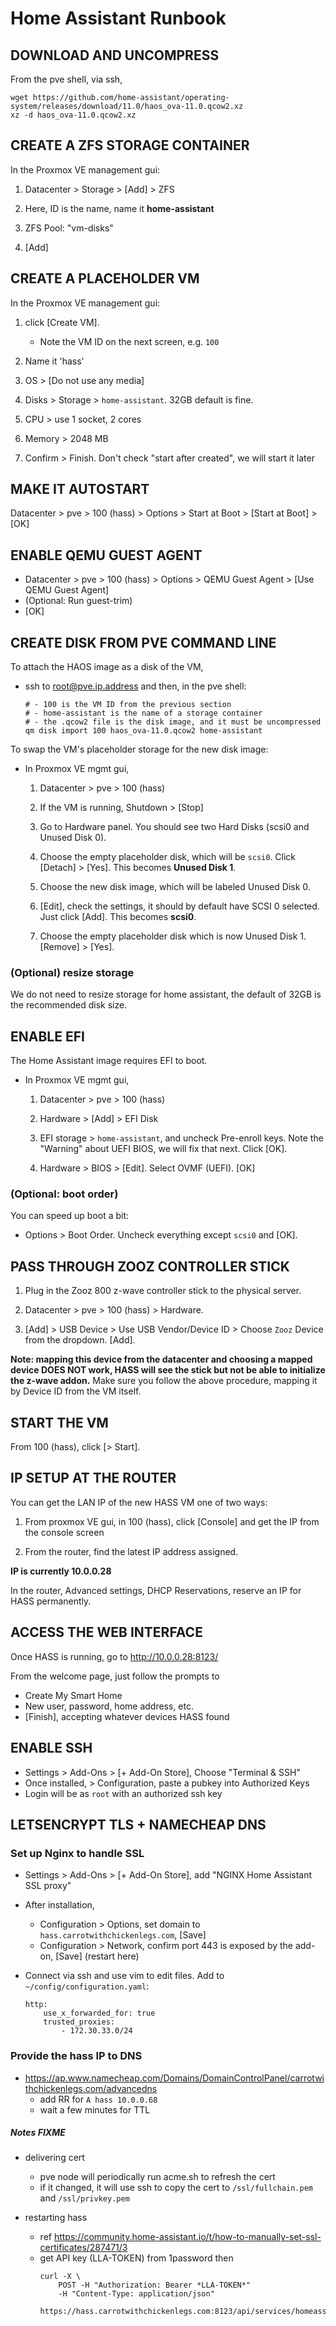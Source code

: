 # Home Assistant Runbook


## DOWNLOAD AND UNCOMPRESS

From the pve shell, via ssh,

```
wget https://github.com/home-assistant/operating-system/releases/download/11.0/haos_ova-11.0.qcow2.xz
xz -d haos_ova-11.0.qcow2.xz
```


## CREATE A ZFS STORAGE CONTAINER

In the Proxmox VE management gui:

1. Datacenter > Storage > [Add] > ZFS

2. Here, ID is the name, name it **home-assistant**

3. ZFS Pool: "vm-disks"

4. [Add]


## CREATE A PLACEHOLDER VM

In the Proxmox VE management gui:

1. click [Create VM].

    - Note the VM ID on the next screen, e.g. `100`

2. Name it 'hass'

3. OS > [Do not use any media]

4. Disks > Storage > `home-assistant`. 32GB default is fine.

5. CPU > use 1 socket, 2 cores

6. Memory > 2048 MB

7. Confirm > Finish. Don't check "start after created", we will start it later


## MAKE IT AUTOSTART

Datacenter > pve > 100 (hass) > Options > Start at Boot > [Start at Boot] > [OK]


## ENABLE QEMU GUEST AGENT

- Datacenter > pve > 100 (hass) > Options > QEMU Guest Agent > [Use QEMU Guest Agent]
- (Optional: Run guest-trim)
- [OK]




## CREATE DISK FROM PVE COMMAND LINE

To attach the HAOS image as a disk of the VM,

- ssh to root@pve.ip.address and then, in the pve shell:

    ```
    # - 100 is the VM ID from the previous section
    # - home-assistant is the name of a storage container
    # - the .qcow2 file is the disk image, and it must be uncompressed
    qm disk import 100 haos_ova-11.0.qcow2 home-assistant
    ```

To swap the VM's placeholder storage for the new disk image:

- In Proxmox VE mgmt gui,

    1. Datacenter > pve > 100 (hass)
    
    2. If the VM is running, Shutdown > [Stop]

    3. Go to Hardware panel. You should see two Hard Disks (scsi0 and Unused Disk 0).

    4. Choose the empty placeholder disk, which will be `scsi0`. Click [Detach] > [Yes]. This becomes **Unused Disk 1**.

    5. Choose the new disk image, which will be labeled Unused Disk 0.

    6. [Edit], check the settings, it should by default have SCSI 0 selected.
    Just click [Add]. This becomes **scsi0**.

    7. Choose the empty placeholder disk which is now Unused Disk 1. [Remove] > [Yes].

### (Optional) resize storage

We do not need to resize storage for home assistant, the default of 32GB is the
recommended disk size.


## ENABLE EFI

The Home Assistant image requires EFI to boot.

- In Proxmox VE mgmt gui,

    1. Datacenter > pve > 100 (hass)
    
    2. Hardware > [Add] > EFI Disk

    3. EFI storage > `home-assistant`, and uncheck Pre-enroll keys. Note the "Warning" about UEFI BIOS, we will fix that next. Click [OK].

    4. Hardware > BIOS > [Edit]. Select OVMF (UEFI). [OK]

### (Optional: boot order)

You can speed up boot a bit:

- Options > Boot Order. Uncheck everything except `scsi0` and [OK].


## PASS THROUGH ZOOZ CONTROLLER STICK

1. Plug in the Zooz 800 z-wave controller stick to the physical server.

2. Datacenter > pve > 100 (hass) > Hardware.

3. [Add] > USB Device > Use USB Vendor/Device ID > Choose `Zooz` Device from the dropdown. [Add].

**Note: mapping this device from the datacenter and choosing a mapped device DOES NOT work, HASS will see the stick but not be able to initialize the z-wave addon.** Make sure you follow the above procedure, mapping it by Device ID from the VM itself.

## START THE VM

From 100 (hass), click [> Start].


## IP SETUP AT THE ROUTER

You can get the LAN IP of the new HASS VM one of two ways:

1. From proxmox VE gui, in 100 (hass), click [Console] and get the IP from the console screen

2. From the router, find the latest IP address assigned.

**IP is currently 10.0.0.28**

In the router, Advanced settings, DHCP Reservations, reserve an IP for HASS
permanently.


## ACCESS THE WEB INTERFACE

Once HASS is running, go to http://10.0.0.28:8123/

From the welcome page, just follow the prompts to

- Create My Smart Home
- New user, password, home address, etc.
- [Finish], accepting whatever devices HASS found


## ENABLE SSH

- Settings > Add-Ons > [+ Add-On Store], Choose "Terminal & SSH"
- Once installed, > Configuration, paste a pubkey into Authorized Keys
- Login will be as `root` with an authorized ssh key


## LETSENCRYPT TLS + NAMECHEAP DNS

### Set up Nginx to handle SSL

- Settings > Add-Ons > [+ Add-On Store], add "NGINX Home Assistant SSL proxy"

- After installation,
    - Configuration > Options, set domain to `hass.carrotwithchickenlegs.com`, [Save]
    - Configuration > Network, confirm port 443 is exposed by the add-on, [Save] (restart here)

- Connect via ssh and use vim to edit files.  Add to `~/config/configuration.yaml`:
    ```
    http:
        use_x_forwarded_for: true
        trusted_proxies:
            - 172.30.33.0/24
    ```

### Provide the hass IP to DNS

- https://ap.www.namecheap.com/Domains/DomainControlPanel/carrotwithchickenlegs.com/advancedns
    - add RR for `A hass 10.0.0.68`
    - wait a few minutes for TTL


##### Notes **FIXME**
- delivering cert
    - pve node will periodically run acme.sh to refresh the cert
    - if it changed, it will use ssh to copy the cert to `/ssl/fullchain.pem` and `/ssl/privkey.pem`

- restarting hass
    - ref https://community.home-assistant.io/t/how-to-manually-set-ssl-certificates/287471/3
    - get API key (LLA-TOKEN) from 1password then
        ```
        curl -X \
            POST -H "Authorization: Bearer *LLA-TOKEN*"
            -H "Content-Type: application/json"
            https://hass.carrotwithchickenlegs.com:8123/api/services/homeassistant/restart
        ```

